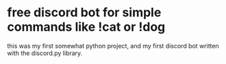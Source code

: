 # free discord bot for simple commands like !cat or !dog

this was my first somewhat python project, and my first discord bot written with the discord.py library.
